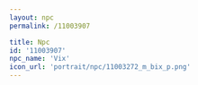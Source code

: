 ```yaml
---
layout: npc
permalink: /11003907

title: Npc
id: '11003907'
npc_name: 'Vix'
icon_url: 'portrait/npc/11003272_m_bix_p.png'
---
```

